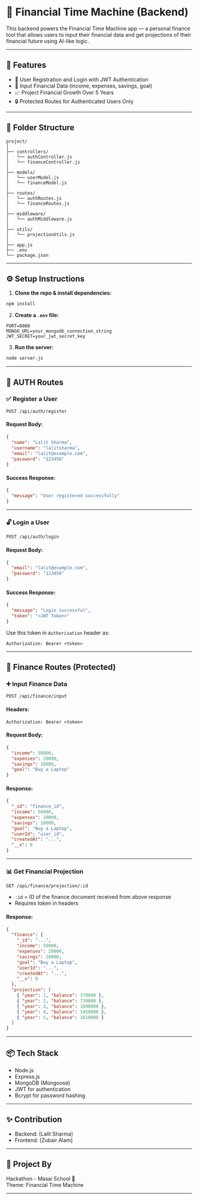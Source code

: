 # 💸 Financial Time Machine (Backend)

This backend powers the Financial Time Machine app — a personal finance tool that allows users to input their financial data and get projections of their financial future using AI-like logic.

---

## 🚀 Features

- 🔐 User Registration and Login with JWT Authentication
- 💼 Input Financial Data (income, expenses, savings, goal)
- 📈 Project Financial Growth Over 5 Years
- 🔒 Protected Routes for Authenticated Users Only

---

## 📁 Folder Structure

```
project/
│
├── controllers/
│   └── authController.js
│   └── financeController.js
│
├── models/
│   └── userModel.js
│   └── financeModel.js
│
├── routes/
│   └── authRoutes.js
│   └── financeRoutes.js
│
├── middleware/
│   └── authMiddleware.js
│
├── utils/
│   └── projectionUtils.js
│
├── app.js
├── .env
└── package.json
```

---

## ⚙️ Setup Instructions

1. **Clone the repo & install dependencies:**

```bash
npm install
```

2. **Create a `.env` file:**

```env
PORT=8080
MONGO_URL=your_mongodb_connection_string
JWT_SECRET=your_jwt_secret_key
```

3. **Run the server:**

```bash
node server.js
```

---

## 🔐 AUTH Routes

### ✅ Register a User

```
POST /api/auth/register
```

#### Request Body:

```json
{
  "name": "Lalit Sharma",
  "username": "lalitsharma",
  "email": "lalit@example.com",
  "password": "123456"
}
```

#### Success Response:
```json
{
  "message": "User registered successfully"
}
```

---

### 🔓 Login a User

```
POST /api/auth/login
```

#### Request Body:

```json
{
  "email": "lalit@example.com",
  "password": "123456"
}
```

#### Success Response:
```json
{
  "message": "Login successful",
  "token": "<JWT Token>"
}
```

Use this token in `Authorization` header as:

```
Authorization: Bearer <token>
```

---

## 💼 Finance Routes (Protected)

### ➕ Input Finance Data

```
POST /api/finance/input
```

#### Headers:
```
Authorization: Bearer <token>
```

#### Request Body:

```json
{
  "income": 50000,
  "expenses": 20000,
  "savings": 10000,
  "goal": "Buy a Laptop"
}
```

#### Response:

```json
{
  "_id": "finance_id",
  "income": 50000,
  "expenses": 20000,
  "savings": 10000,
  "goal": "Buy a Laptop",
  "userId": "user_id",
  "createdAt": "...",
  "__v": 0
}
```

---

### 📊 Get Financial Projection

```
GET /api/finance/projection/:id
```

- `:id` = ID of the finance document received from above response
- Requires token in headers

#### Response:

```json
{
  "finance": {
    "_id": "...",
    "income": 50000,
    "expenses": 20000,
    "savings": 10000,
    "goal": "Buy a Laptop",
    "userId": "...",
    "createdAt": "...",
    "__v": 0
  },
  "projection": [
    { "year": 1, "balance": 370000 },
    { "year": 2, "balance": 730000 },
    { "year": 3, "balance": 1090000 },
    { "year": 4, "balance": 1450000 },
    { "year": 5, "balance": 1810000 }
  ]
}
```

---

## 📦 Tech Stack

- Node.js
- Express.js
- MongoDB (Mongoose)
- JWT for authentication
- Bcrypt for password hashing

---

## ✨ Contribution

- Backend: [Lalit Sharma]
- Frontend: [Zubair Alam]

---

## 🧠 Project By
Hackathon - Masai School 🚀  
Theme: Financial Time Machine

---